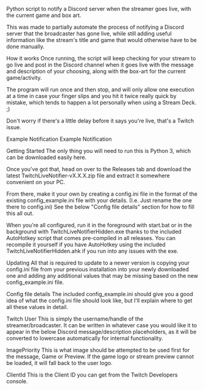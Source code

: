 Python script to notify a Discord server when the streamer goes live, with the current game and box art.

This was made to partially automate the process of notifying a Discord server that the broadcaster has gone live, while still adding useful information like the stream's title and game that would otherwise have to be done manually.

How it works
Once running, the script will keep checking for your stream to go live and post in the Discord channel when it goes live with the message and description of your choosing, along with the box-art for the current game/activity.

The program will run once and then stop, and will only allow one execution at a time in case your finger slips and you hit it twice really quick by mistake, which tends to happen a lot personally when using a Stream Deck. ;)

Don't worry if there's a little delay before it says you're live, that's a Twitch issue.

Example Notification
Example Notification

Getting Started
The only thing you will need to run this is Python 3, which can be downloaded easily here.

Once you've got that, head on over to the Releases tab and download the latest TwitchLiveNotifier-vX.X.X.zip file and extract it somewhere convenient on your PC.

From there, make it your own by creating a config.ini file in the format of the existing config_example.ini file with your details. (I.e. Just rename the one there to config.ini) See the below "Config file details" section for how to fill this all out.

When you're all configured, run it in the foreground with start.bat or in the background with TwitchLiveNotifierHidden.exe thanks to the included AutoHotkey script that comes pre-compiled in all releases. You can recompile it yourself if you have AutoHotkey using the included TwitchLiveNotifierHidden.ahk if you run into any issues with the exe.

Updating
All that is required to update to a newer version is copying your config.ini file from your previous installation into your newly downloaded one and adding any additional values that may be missing based on the new config_example.ini file.

Config file details
The included config_example.ini should give you a good idea of what the config.ini file should look like, but I'll explain where to get all these values in detail.

Twitch
User
This is simply the username/handle of the streamer/broadcaster.
It can be written in whatever case you would like it to appear in the below Discord message/description placeholders, as it will be converted to lowercase automatically for internal functionality.

ImagePriority
This is what image should be attempted to be used first for the message, Game or Preview.
If the game logo or stream preview cannot be loaded, it will fall back to the user logo.

ClientId
This is the Client ID you can get from the Twitch Developers console.
